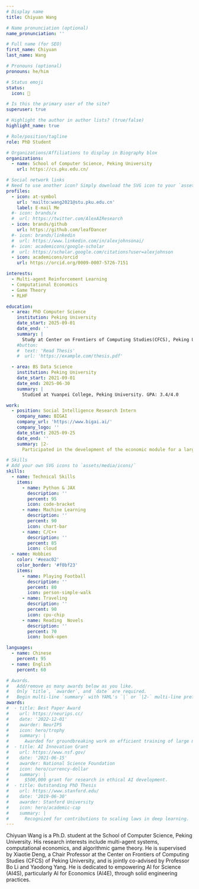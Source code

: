 ```yaml
---
# Display name
title: Chiyuan Wang

# Name pronunciation (optional)
name_pronunciation: ''

# Full name (for SEO)
first_name: Chiyuan
last_name: Wang

# Pronouns (optional)
pronouns: he/him

# Status emoji
status:
  icon: 🚀

# Is this the primary user of the site?
superuser: true

# Highlight the author in author lists? (true/false)
highlight_name: true

# Role/position/tagline
role: PhD Student

# Organizations/Affiliations to display in Biography blox
organizations:
  - name: School of Computer Science, Peking University
    url: https://cs.pku.edu.cn/

# Social network links
# Need to use another icon? Simply download the SVG icon to your `assets/media/icons/` folder.
profiles:
  - icon: at-symbol
    url: 'mailto:wang2021@stu.pku.edu.cn'
    label: E-mail Me
  #- icon: brands/x
  #  url: https://twitter.com/AlexAIResearch
  - icon: brands/github
    url: https://github.com/leafDancer
  #- icon: brands/linkedin
  #  url: https://www.linkedin.com/in/alexjohnsonai/
  #- icon: academicons/google-scholar
  #  url: https://scholar.google.com/citations?user=alexjohnson
  - icon: academicons/orcid
    url: https://orcid.org/0009-0007-5726-7151

interests:
  - Multi-agent Reinforcement Learning
  - Computational Economics
  - Game Theory
  - RLHF

education:
  - area: PhD Computer Science 
    institution: Peking University
    date_start: 2025-09-01
    date_end: ''
    summary: |
      Study at Center on Frontiers of Computing Studies(CFCS), Peking University. Supervised by Prof. Xiaotie Deng. Co-advised by Prof. Bo Li and Yaodong Yang.
    #button:
    #  text: 'Read Thesis'
    #  url: 'https://example.com/thesis.pdf'

  - area: BS Data Science
    institution: Peking University
    date_start: 2021-09-01
    date_end: 2025-06-30
    summary: |
      Studied at Yuanpei College, Peking University. GPA: 3.4/4.0

work:
  - position: Social Intelligence Research Intern
    company_name: BIGAI
    company_url: 'https://www.bigai.ai/'
    company_logo: ''
    date_start: 2025-09-25
    date_end: ''
    summary: |2-
      Participated in the development of the economic module for a large-scale social simulator, exploring LLM-based approaches for constructing economic systems.

# Skills
# Add your own SVG icons to `assets/media/icons/`
skills:
  - name: Technical Skills
    items:
      - name: Python & JAX
        description: ''
        percent: 95
        icon: code-bracket
      - name: Machine Learning
        description: ''
        percent: 90
        icon: chart-bar
      - name: C/C++
        description: ''
        percent: 85
        icon: cloud
  - name: Hobbies
    color: '#eeac02'
    color_border: '#f0bf23'
    items:
      - name: Playing Football
        description: ''
        percent: 80
        icon: person-simple-walk
      - name: Traveling
        description: ''
        percent: 90
        icon: cpu-chip
      - name: Reading  Novels
        description: ''
        percent: 70
        icon: book-open

languages:
  - name: Chinese
    percent: 95
  - name: English
    percent: 60

# Awards.
#   Add/remove as many awards below as you like.
#   Only `title`, `awarder`, and `date` are required.
#   Begin multi-line `summary` with YAML's `|` or `|2-` multi-line prefix and indent 2 spaces below.
awards:
#  - title: Best Paper Award
#    url: https://neurips.cc/
#    date: '2022-12-01'
#    awarder: NeurIPS
#    icon: hero/trophy
#    summary: |
#      Awarded for groundbreaking work on efficient training of large models.
#  - title: AI Innovation Grant
#    url: https://www.nsf.gov/
#    date: '2021-06-15'
#    awarder: National Science Foundation
#    icon: hero/currency-dollar
#    summary: |
#      $500,000 grant for research in ethical AI development.
#  - title: Outstanding PhD Thesis
#    url: https://www.stanford.edu/
#    date: '2019-06-30'
#    awarder: Stanford University
#    icon: hero/academic-cap
#    summary: |
#      Recognized for contributions to scaling laws in deep learning.
---
```


Chiyuan Wang is a Ph.D. student at the School of Computer Science, Peking University. His research interests include multi-agent systems, computational economics, and algorithmic game theory. He is supervised by Xiaotie Deng, a Chair Professor at the Center on Frontiers of Computing Studies (CFCS) of Peking University, and is jointly co-advised by Professor Bo Li and Yaodong Yang. He is dedicated to empowering AI for Science (AI4S), particularly AI for Economics (AI4E), through solid engineering practices.
